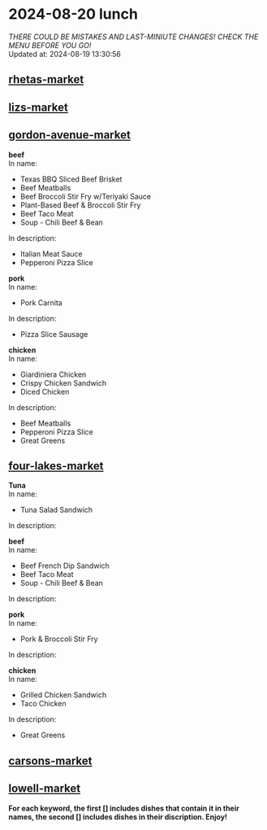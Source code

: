# 2024-08-20 lunch  
*THERE COULD BE MISTAKES AND LAST-MINIUTE CHANGES! CHECK THE MENU BEFORE YOU GO!*  
Updated at: 2024-08-19 13:30:56  
## [rhetas-market](https://wisc-housingdining.nutrislice.com/menu/rhetas-market/lunch/2024-08-20)  
## [lizs-market](https://wisc-housingdining.nutrislice.com/menu/lizs-market/lunch/2024-08-20)  
## [gordon-avenue-market](https://wisc-housingdining.nutrislice.com/menu/gordon-avenue-market/lunch/2024-08-20)  
**beef**  
In name:   
 - Texas BBQ Sliced Beef Brisket  
 - Beef Meatballs  
 - Beef Broccoli Stir Fry w/Teriyaki Sauce  
 - Plant-Based Beef & Broccoli Stir Fry  
 - Beef Taco Meat  
 - Soup -  Chili Beef & Bean  
  
In description:   
 - Italian Meat Sauce  
 - Pepperoni Pizza Slice  
  
**pork**  
In name:   
 - Pork Carnita  
  
In description:   
 - Pizza Slice Sausage  
  
**chicken**  
In name:   
 - Giardiniera Chicken  
 - Crispy Chicken Sandwich  
 - Diced Chicken  
  
In description:   
 - Beef Meatballs  
 - Pepperoni Pizza Slice  
 - Great Greens  
  
## [four-lakes-market](https://wisc-housingdining.nutrislice.com/menu/four-lakes-market/lunch/2024-08-20)  
**Tuna**  
In name:   
 - Tuna Salad Sandwich  
  
In description:   
  
**beef**  
In name:   
 - Beef French Dip Sandwich  
 - Beef Taco Meat  
 - Soup -  Chili Beef & Bean  
  
In description:   
  
**pork**  
In name:   
 - Pork & Broccoli Stir Fry  
  
In description:   
  
**chicken**  
In name:   
 - Grilled Chicken Sandwich  
 - Taco Chicken  
  
In description:   
 - Great Greens  
  
## [carsons-market](https://wisc-housingdining.nutrislice.com/menu/carsons-market/lunch/2024-08-20)  
## [lowell-market](https://wisc-housingdining.nutrislice.com/menu/lowell-market/lunch/2024-08-20)  
  
**For each keyword, the first [] includes dishes that contain it in their names, the second [] includes dishes in their discription. Enjoy!**  
